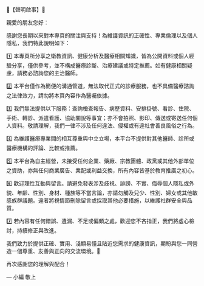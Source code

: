 🔔【聲明啟事】🔔

親愛的朋友您好：

感謝您長期以來對本專頁的關注與支持！為維護資訊的正確性、專業倫理以及個人隱私，我們特此說明如下：

1️⃣ 本專頁所分享之衛教資訊、健康分析及醫療相關知識，皆為公開資料或個人經驗分享，僅供參考，並不構成醫療診斷、治療建議或特定推薦。如有健康相關疑慮，請務必諮詢您的主治醫師。

2️⃣ 本平台僅作為簡便的溝通管道，無法取代正式的診療服務，也不具備醫療諮詢之法律效力，請勿將本頁內容作為醫囑依據。

3️⃣ 我們無法提供以下服務：查詢檢查報告、病歷資料、安排掛號、看診、住院、手術、轉診、派遣看護、協助關說等事宜；亦不會拍照、影印、傳送或寄送任何個人資料。敬請理解，我們一律不涉及任何違法、侵權或有違社會善良風俗之行為。

4️⃣ 為維護醫療專業間的相互尊重與中立立場，本平台不提供對其他醫師、診所或醫療機構的評論、比較或推薦。

5️⃣ 本平台為自主經營，未接受任何企業、藥廠、宗教團體、政黨或其他外部單位之資助，亦無任何商業廣告、業配或利益交換，所有內容皆基於教育推廣之初心。

6️⃣ 歡迎理性互動與留言。請避免發表涉及歧視、誹謗、不實、侮辱個人隱私或外貌、年齡、性別、身材、種族等不當言論，亦請勿觸及兒少、性別、婦女或其他敏感族群議題。違者將視情節刪除留言或採取其他必要措施，以維護社群安全與品質。

7️⃣ 若內容有任何錯誤、遺漏、不足或偏頗之處，歡迎您不吝指正，我們將虛心檢討，持續修正與改進。

我們致力於提供正確、實用、淺顯易懂且貼近您需求的健康資訊，期盼與您一同營造一個尊重、友善與正向的交流環境。🙏

再次感謝您的理解與配合！

— 小編 敬上
